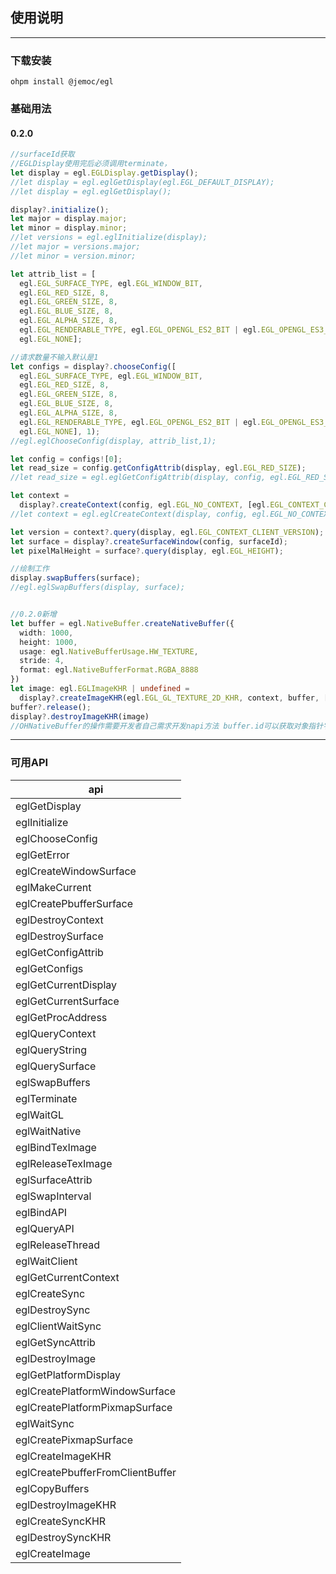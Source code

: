## 使用说明

---

### 下载安装

```shell
ohpm install @jemoc/egl
```

### 基础用法

#### 0.2.0

```typescript
//surfaceId获取
//EGLDisplay使用完后必须调用terminate，
let display = egl.EGLDisplay.getDisplay();
//let display = egl.eglGetDisplay(egl.EGL_DEFAULT_DISPLAY);
//let display = egl.eglGetDisplay();

display?.initialize();
let major = display.major;
let minor = display.minor;
//let versions = egl.eglInitialize(display);
//let major = versions.major;
//let minor = version.minor;

let attrib_list = [
  egl.EGL_SURFACE_TYPE, egl.EGL_WINDOW_BIT,
  egl.EGL_RED_SIZE, 8,
  egl.EGL_GREEN_SIZE, 8,
  egl.EGL_BLUE_SIZE, 8,
  egl.EGL_ALPHA_SIZE, 8,
  egl.EGL_RENDERABLE_TYPE, egl.EGL_OPENGL_ES2_BIT | egl.EGL_OPENGL_ES3_BIT_KHR,
  egl.EGL_NONE];

//请求数量不输入默认是1
let configs = display?.chooseConfig([
  egl.EGL_SURFACE_TYPE, egl.EGL_WINDOW_BIT,
  egl.EGL_RED_SIZE, 8,
  egl.EGL_GREEN_SIZE, 8,
  egl.EGL_BLUE_SIZE, 8,
  egl.EGL_ALPHA_SIZE, 8,
  egl.EGL_RENDERABLE_TYPE, egl.EGL_OPENGL_ES2_BIT | egl.EGL_OPENGL_ES3_BIT_KHR,
  egl.EGL_NONE], 1);
//egl.eglChooseConfig(display, attrib_list,1);

let config = configs![0];
let read_size = config.getConfigAttrib(display, egl.EGL_RED_SIZE);
//let read_size = egl.eglGetConfigAttrib(display, config, egl.EGL_RED_SIZE);

let context =
  display?.createContext(config, egl.EGL_NO_CONTEXT, [egl.EGL_CONTEXT_CLIENT_VERSION, 2, egl.EGL_NONE]);
//let context = egl.eglCreateContext(display, config, egl.EGL_NO_CONTEXT, [egl.EGL_CONTEXT_CLIENT_VERSION, 2, egl.EGL_NONE]);

let version = context?.query(display, egl.EGL_CONTEXT_CLIENT_VERSION);
let surface = display?.createSurfaceWindow(config, surfaceId);
let pixelMalHeight = surface?.query(display, egl.EGL_HEIGHT);

//绘制工作
display.swapBuffers(surface);
//egl.eglSwapBuffers(display, surface);


//0.2.0新增 
let buffer = egl.NativeBuffer.createNativeBuffer({
  width: 1000,
  height: 1000,
  usage: egl.NativeBufferUsage.HW_TEXTURE,
  stride: 4,
  format: egl.NativeBufferFormat.RGBA_8888
})
let image: egl.EGLImageKHR | undefined =
  display?.createImageKHR(egl.EGL_GL_TEXTURE_2D_KHR, context, buffer, [egl.EGL_NONE]);
buffer?.release();
display?.destroyImageKHR(image)
//OHNativeBuffer的操作需要开发者自己需求开发napi方法 buffer.id可以获取对象指针字符串，native侧将字符串转成指针
```

---

### 可用API


| api                              | 
|----------------------------------| 
| eglGetDisplay                    |
| eglInitialize                    |
| eglChooseConfig                  |
| eglGetError                      |
| eglCreateWindowSurface           |
| eglMakeCurrent                   |
| eglCreatePbufferSurface          |
| eglDestroyContext                |
| eglDestroySurface                |
| eglGetConfigAttrib               |
| eglGetConfigs                    |
| eglGetCurrentDisplay             |
| eglGetCurrentSurface             |
| eglGetProcAddress                |
| eglQueryContext                  |
| eglQueryString                   |
| eglQuerySurface                  |
| eglSwapBuffers                   |
| eglTerminate                     |
| eglWaitGL                        |
| eglWaitNative                    |
| eglBindTexImage                  |
| eglReleaseTexImage               |
| eglSurfaceAttrib                 |
| eglSwapInterval                  |
| eglBindAPI                       |
| eglQueryAPI                      |
| eglReleaseThread                 |
| eglWaitClient                    |
| eglGetCurrentContext             |
| eglCreateSync                    |
| eglDestroySync                   |
| eglClientWaitSync                |
| eglGetSyncAttrib                 |
| eglDestroyImage                  |
| eglGetPlatformDisplay            |
| eglCreatePlatformWindowSurface   |
| eglCreatePlatformPixmapSurface   |
| eglWaitSync                      |
| eglCreatePixmapSurface           |
| eglCreateImageKHR                |
| eglCreatePbufferFromClientBuffer |
| eglCopyBuffers                   |
| eglDestroyImageKHR               |
| eglCreateSyncKHR                 |
| eglDestroySyncKHR                |
| eglCreateImage                   |

